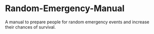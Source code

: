 # Random-Emergency-Manual
A manual to prepare people for random emergency events and increase their chances of survival.

